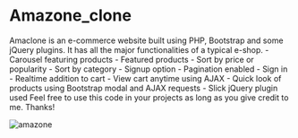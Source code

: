 # Amazone_clone
 Amaclone is an e-commerce website built using PHP, Bootstrap and some jQuery plugins. It has all the major functionalities of a typical e-shop. - Carousel featuring products - Featured products - Sort by price or popularity - Sort by category - Signup option - Pagination enabled - Sign in - Realtime addition to cart - View cart anytime using AJAX - Quick look of products using Bootstrap modal and AJAX requests - Slick jQuery plugin used Feel free to use this code in your projects as long as you give credit to me. Thanks!
 
![amazone](https://user-images.githubusercontent.com/54524364/114268339-32635880-9a1e-11eb-9ab3-e68b1fcf999b.PNG)
